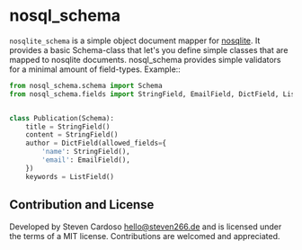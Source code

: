 nosql_schema
===========

``nosqlite_schema`` is a simple object document mapper for [nosqlite](https://github.com/shaunduncan/nosqlite).
It provides a basic Schema-class that let's you define simple classes that are mapped to nosqlite documents.
nosql_schema provides simple validators for a minimal amount of field-types. Example::

```python
from nosql_schema.schema import Schema
from nosql_schema.fields import StringField, EmailField, DictField, ListField


class Publication(Schema):
    title = StringField()
    content = StringField()
    author = DictField(allowed_fields={
        'name': StringField(),
        'email': EmailField(),
    })
    keywords = ListField()
```


Contribution and License
------------------------
Developed by Steven Cardoso <hello@steven266.de> and is licensed under the
terms of a MIT license. Contributions are welcomed and appreciated.